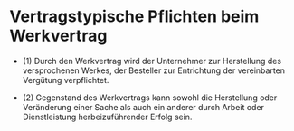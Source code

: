 # Vertragstypische Pflichten beim Werkvertrag

- (1) Durch den Werkvertrag wird der Unternehmer zur Herstellung des versprochenen Werkes, der Besteller zur Entrichtung der vereinbarten Vergütung verpflichtet.

- (2) Gegenstand des Werkvertrags kann sowohl die Herstellung oder Veränderung einer Sache als auch ein anderer durch Arbeit oder Dienstleistung herbeizuführender Erfolg sein.

